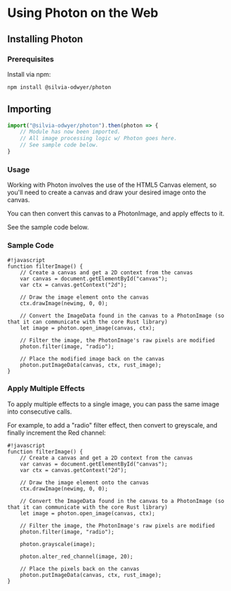 # Using Photon on the Web

## Installing Photon
### Prerequisites
Install via npm:

```bash
npm install @silvia-odwyer/photon
```

## Importing 
```javascript
import("@silvia-odwyer/photon").then(photon => {
    // Module has now been imported. 
    // All image processing logic w/ Photon goes here.
    // See sample code below.
}
```

### Usage

Working with Photon involves the use of the HTML5 Canvas element, so you'll need to create 
a canvas and draw your desired image onto the canvas. 

You can then convert this canvas to a PhotonImage, and apply effects to it. 

See the sample code below.

### Sample Code

    #!javascript
    function filterImage() {
        // Create a canvas and get a 2D context from the canvas
        var canvas = document.getElementById("canvas");
        var ctx = canvas.getContext("2d");
        
        // Draw the image element onto the canvas
        ctx.drawImage(newimg, 0, 0);
        
        // Convert the ImageData found in the canvas to a PhotonImage (so that it can communicate with the core Rust library)
        let image = photon.open_image(canvas, ctx);

        // Filter the image, the PhotonImage's raw pixels are modified
        photon.filter(image, "radio");
        
        // Place the modified image back on the canvas
        photon.putImageData(canvas, ctx, rust_image);
    }

### Apply Multiple Effects 
To apply multiple effects to a single image, you can pass the same image into consecutive calls. 

For example, to add a "radio" filter effect, then convert to greyscale, and finally increment the Red channel:

    #!javascript
    function filterImage() {
        // Create a canvas and get a 2D context from the canvas
        var canvas = document.getElementById("canvas");
        var ctx = canvas.getContext("2d");
        
        // Draw the image element onto the canvas
        ctx.drawImage(newimg, 0, 0);
        
        // Convert the ImageData found in the canvas to a PhotonImage (so that it can communicate with the core Rust library)
        let image = photon.open_image(canvas, ctx);

        // Filter the image, the PhotonImage's raw pixels are modified
        photon.filter(image, "radio");

        photon.grayscale(image);

        photon.alter_red_channel(image, 20);
        
        // Place the pixels back on the canvas
        photon.putImageData(canvas, ctx, rust_image);
    }